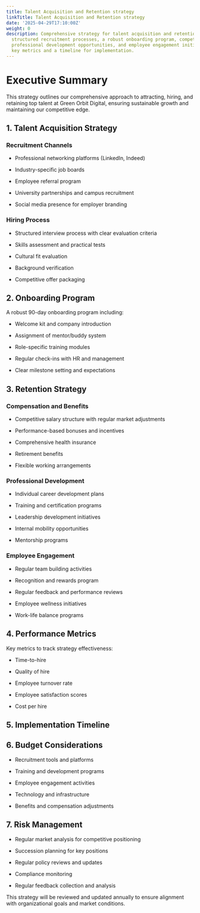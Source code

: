 ```yaml
---
title: Talent Acquisition and Retention strategy
linkTitle: Talent Acquisition and Retention strategy
date: '2025-04-29T17:10:00Z'
weight: 0
description: Comprehensive strategy for talent acquisition and retention includes
  structured recruitment processes, a robust onboarding program, competitive compensation,
  professional development opportunities, and employee engagement initiatives, with
  key metrics and a timeline for implementation.
---
```



# Executive Summary

This strategy outlines our comprehensive approach to attracting, hiring, and retaining top talent at Green Orbit Digital, ensuring sustainable growth and maintaining our competitive edge.

## 1. Talent Acquisition Strategy

### Recruitment Channels

- Professional networking platforms (LinkedIn, Indeed)

- Industry-specific job boards

- Employee referral program

- University partnerships and campus recruitment

- Social media presence for employer branding

### Hiring Process

- Structured interview process with clear evaluation criteria

- Skills assessment and practical tests

- Cultural fit evaluation

- Background verification

- Competitive offer packaging

## 2. Onboarding Program

A robust 90-day onboarding program including:

- Welcome kit and company introduction

- Assignment of mentor/buddy system

- Role-specific training modules

- Regular check-ins with HR and management

- Clear milestone setting and expectations

## 3. Retention Strategy

### Compensation and Benefits

- Competitive salary structure with regular market adjustments

- Performance-based bonuses and incentives

- Comprehensive health insurance

- Retirement benefits

- Flexible working arrangements

### Professional Development

- Individual career development plans

- Training and certification programs

- Leadership development initiatives

- Internal mobility opportunities

- Mentorship programs

### Employee Engagement

- Regular team building activities

- Recognition and rewards program

- Regular feedback and performance reviews

- Employee wellness initiatives

- Work-life balance programs

## 4. Performance Metrics

Key metrics to track strategy effectiveness:

- Time-to-hire

- Quality of hire

- Employee turnover rate

- Employee satisfaction scores

- Cost per hire

## 5. Implementation Timeline

<!-- Unsupported block type: table -->

## 6. Budget Considerations

- Recruitment tools and platforms

- Training and development programs

- Employee engagement activities

- Technology and infrastructure

- Benefits and compensation adjustments

## 7. Risk Management

- Regular market analysis for competitive positioning

- Succession planning for key positions

- Regular policy reviews and updates

- Compliance monitoring

- Regular feedback collection and analysis

This strategy will be reviewed and updated annually to ensure alignment with organizational goals and market conditions.

<!-- Unsupported block type: child_page -->

<!-- Unsupported block type: child_page -->

<!-- Unsupported block type: child_page -->

<!-- Unsupported block type: child_page -->

<!-- Unsupported block type: child_page -->